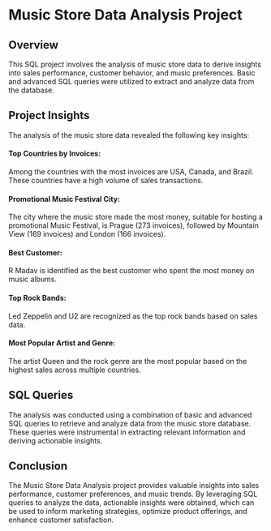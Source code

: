 # Music Store Data Analysis Project
## Overview
This SQL project involves the analysis of music store data to derive insights into sales performance, customer behavior, and music preferences. Basic and advanced SQL queries were utilized to extract and analyze data from the database.

## Project Insights
The analysis of the music store data revealed the following key insights:

#### Top Countries by Invoices:

Among the countries with the most invoices are USA, Canada, and Brazil. These countries have a high volume of sales transactions.
#### Promotional Music Festival City:

The city where the music store made the most money, suitable for hosting a promotional Music Festival, is Prague (273 invoices), followed by Mountain View (169 invoices) and London (166 invoices).
#### Best Customer:

R Madav is identified as the best customer who spent the most money on music albums.
#### Top Rock Bands:

Led Zeppelin and U2 are recognized as the top rock bands based on sales data.
#### Most Popular Artist and Genre:

The artist Queen and the rock genre are the most popular based on the highest sales across multiple countries.
## SQL Queries
The analysis was conducted using a combination of basic and advanced SQL queries to retrieve and analyze data from the music store database. These queries were instrumental in extracting relevant information and deriving actionable insights.

## Conclusion
The Music Store Data Analysis project provides valuable insights into sales performance, customer preferences, and music trends. By leveraging SQL queries to analyze the data, actionable insights were obtained, which can be used to inform marketing strategies, optimize product offerings, and enhance customer satisfaction.
